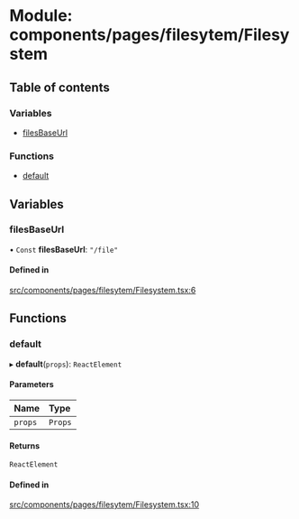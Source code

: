 # Module: components/pages/filesytem/Filesystem

## Table of contents

### Variables

- [filesBaseUrl](../wiki/components.pages.filesytem.Filesystem#filesbaseurl)

### Functions

- [default](../wiki/components.pages.filesytem.Filesystem#default)

## Variables

### filesBaseUrl

• `Const` **filesBaseUrl**: ``"/file"``

#### Defined in

[src/components/pages/filesytem/Filesystem.tsx:6](https://github.com/ExperimentsByFileFighter/WebApp-PoC-technical-Documentation/blob/5171d3e/src/components/pages/filesytem/Filesystem.tsx#L6)

## Functions

### default

▸ **default**(`props`): `ReactElement`

#### Parameters

| Name | Type |
| :------ | :------ |
| `props` | `Props` |

#### Returns

`ReactElement`

#### Defined in

[src/components/pages/filesytem/Filesystem.tsx:10](https://github.com/ExperimentsByFileFighter/WebApp-PoC-technical-Documentation/blob/5171d3e/src/components/pages/filesytem/Filesystem.tsx#L10)
